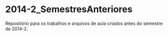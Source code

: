 ﻿2014-2_SemestresAnteriores
==========================

Repositório para os trabalhos e arquivos de aula criados antes do semestre de 
2014-2.